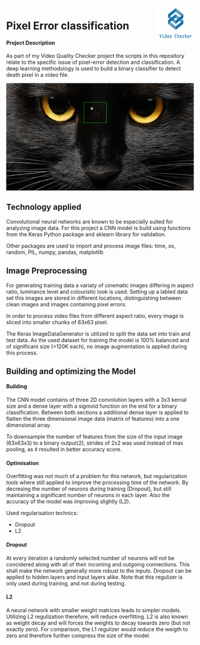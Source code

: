 <img align="right" width="100" height="100" src="https://raw.githubusercontent.com/quosi/pixel_error_classifier/master/logo.png">

# Pixel Error classification
#### Project Description ####

As part of my Video Quality Checker project the scripts in this repository relate to the specific issue of pixel-error detection and classification. A deep learning methodology is used to build a binary classifier to detect death pixel in a video file. 

![Pixel error cat](https://raw.githubusercontent.com/quosi/pixel_error_classifier/master/pixel-error-cat.png)

## Technology applied
Convolutional neural networks are known to be especially suited for analyzing image data. For this project a CNN model is build using functions from the Keras Python package and sklearn library for validation.

Other packages are used to import and process image files: time, os, random, PIL, numpy, pandas, matplotlib

## Image Preprocessing
For generating training data a variaty of cinematic images differing in aspect ratio, luminance level and colouristic look is used. Setting up a labled data set this images are stored in different locations, distinguishing between clean images and images containing pixel errors. 

In order to process video files from different aspect ratio, every image is sliced into smaller chunks of 63x63 pixel.

The Keras ImageDataGenerator is utilized to split the data set into train and test data. As the used dataset for training the model is 100% balanced and of significant size (>120K each), no image augmentation is applied during this process. 

## Building and optimizing the Model
#### Building ####
The CNN model contains of three 2D convolution layers with a 3x3 kernal size and a dense layer with a sigmoid function on the end for a binary classification. Between both sections a additional dense layer is applied to  flatten the three dimensional image data (matrix of features) into a one dimensional array.

To downsample the number of features from the size of the input image (63x63x3) to a binary output(2), strides of 2x2 was used instead of max pooling, as it resulted in better accuracy score.

#### Optimisation ####
Overfitting was not much of a problem for this network, but regularization tools where still applied to improve the processing time of the network. By decresing the number of neurons during training (Dropout), but still maintaining a significant number of neurons in each layer. Also the accuracy of the model was improving slightly (L2). 

Used regularisation technics: 
* Dropout
* L2 

#### Dropout ####
At every iteration a randomly selected number of neurons will not be concidered along with all of their incoming and outgoing connections. This shall make the network generally more robust to the inputs. Dropout can be applied to hidden layers and input layers alike. Note that this regulizer is only used during training, and not during testing.

#### L2 ####
A neural network with smaller weight matrices leads to simpler models. Utilizing L2 regulization therefore, will reduce overfitting. L2 is also known as weight decay and will forces the weights to decay towards zero (but not exactly zero). For comparison, the L1 regulizer would reduce the weigth to zero and therefore further compress the size of the model.
